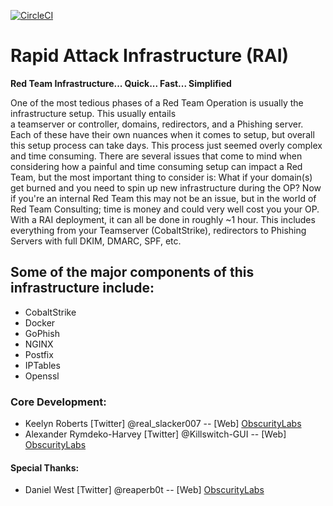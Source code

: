 [![CircleCI](https://circleci.com/gh/obscuritylabs/RAI/tree/master.svg?style=svg)](https://circleci.com/gh/obscuritylabs/RAI/tree/master)
# Rapid Attack Infrastructure (RAI)
**Red Team Infrastructure... Quick... Fast... Simplified** 

One of the most tedious phases of a Red Team Operation is usually the infrastructure setup. This usually entails  
a teamserver or controller, domains, redirectors, and a Phishing server.  Each of these have their own nuances
when it comes to setup, but overall this setup process can take days.  This process just seemed overly complex and time consuming.  There are several issues that come to mind when considering how a painful and time consuming setup can impact a Red Team, but the most important thing to consider is: What if your domain(s) get burned and you need to spin up new infrastructure during the OP?  Now if you're an internal Red Team this may not be an issue, but in the world of Red Team Consulting; time is money and could very well cost you your OP. With a RAI deployment, it can all be done in roughly ~1 hour.  This includes everything from your Teamserver (CobaltStrike), redirectors to Phishing Servers with full DKIM, DMARC, SPF, etc.  

## Some of the major components of this infrastructure include: 
- CobaltStrike
- Docker   
- GoPhish   
- NGINX   
- Postfix    
- IPTables   
- Openssl   

### Core Development:
* Keelyn Roberts [Twitter] @real_slacker007 -- [Web] [ObscurityLabs](http://blog.obscuritylabs.com)
* Alexander Rymdeko-Harvey [Twitter] @Killswitch-GUI -- [Web] [ObscurityLabs](http://blog.obscuritylabs.com)
  
#### Special Thanks:
- Daniel West [Twitter] @reaperb0t -- [Web] [ObscurityLabs](http://blog.obscuritylabs.com)

